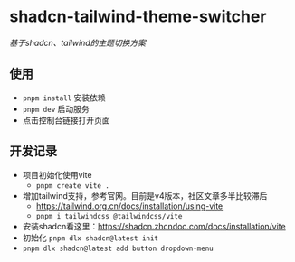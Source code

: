 # shadcn-tailwind-theme-switcher
*基于shadcn、tailwind的主题切换方案*


## 使用
- `pnpm install` 安装依赖
- `pnpm dev` 启动服务
- 点击控制台链接打开页面


## 开发记录
- 项目初始化使用vite
  - `pnpm create vite .`
- 增加tailwind支持，参考官网。目前是v4版本，社区文章多半比较滞后
  - https://tailwind.org.cn/docs/installation/using-vite
  - `pnpm i tailwindcss @tailwindcss/vite`
- 安装shadcn看这里：https://shadcn.zhcndoc.com/docs/installation/vite
- 初始化 `pnpm dlx shadcn@latest init`
- `pnpm dlx shadcn@latest add button dropdown-menu`
